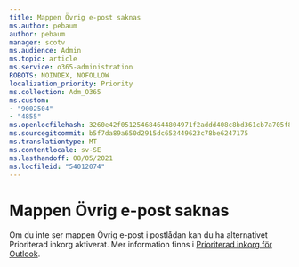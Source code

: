 ```yaml
---
title: Mappen Övrig e-post saknas
ms.author: pebaum
author: pebaum
manager: scotv
ms.audience: Admin
ms.topic: article
ms.service: o365-administration
ROBOTS: NOINDEX, NOFOLLOW
localization_priority: Priority
ms.collection: Adm_O365
ms.custom:
- "9002504"
- "4855"
ms.openlocfilehash: 3260e42f051254684644804971f2addd408c8bd361cb7a705f8712f5fa0b952e
ms.sourcegitcommit: b5f7da89a650d2915dc652449623c78be6247175
ms.translationtype: MT
ms.contentlocale: sv-SE
ms.lasthandoff: 08/05/2021
ms.locfileid: "54012074"
---
```

# <a name="missing-clutter-folder"></a>Mappen Övrig e-post saknas

Om du inte ser mappen Övrig e-post i postlådan kan du ha alternativet Prioriterad inkorg aktiverat. Mer information finns i [Prioriterad inkorg för Outlook](https://support.office.com/article/focused-inbox-for-outlook-f445ad7f-02f4-4294-a82e-71d8964e3978).
